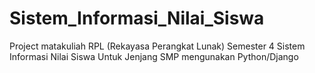 # Sistem_Informasi_Nilai_Siswa
Project matakuliah RPL (Rekayasa Perangkat Lunak) Semester 4 Sistem Informasi Nilai Siswa Untuk Jenjang SMP mengunakan Python/Django
